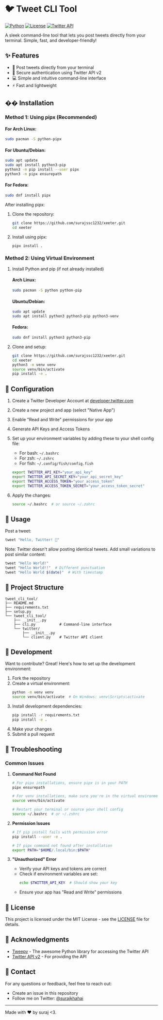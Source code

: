 # 🐦 Tweet CLI Tool

[![Python](https://img.shields.io/badge/python-v3.6+-blue.svg)](https://www.python.org/)
[![License](https://img.shields.io/badge/license-MIT-green.svg)](LICENSE)
[![Twitter API](https://img.shields.io/badge/Twitter%20API-v2-blue.svg)](https://developer.twitter.com/en/docs/twitter-api)

A sleek command-line tool that lets you post tweets directly from your terminal. Simple, fast, and developer-friendly!

## ✨ Features

- 🚀 Post tweets directly from your terminal
- 🔐 Secure authentication using Twitter API v2
- 💻 Simple and intuitive command-line interface
- ⚡ Fast and lightweight

## ��️ Installation

### Method 1: Using pipx (Recommended)

#### For Arch Linux:
```bash
sudo pacman -S python-pipx
```

#### For Ubuntu/Debian:
```bash
sudo apt update
sudo apt install python3-pip
python3 -m pip install --user pipx
python3 -m pipx ensurepath
```

#### For Fedora:
```bash
sudo dnf install pipx
```

After installing pipx:
1. Clone the repository:
   ```bash
   git clone https://github.com/surajssc1232/xeeter.git
   cd xeeter
   ```

2. Install using pipx:
   ```bash
   pipx install .
   ```

### Method 2: Using Virtual Environment

1. Install Python and pip (if not already installed)

   #### Arch Linux:
   ```bash
   sudo pacman -S python python-pip
   ```

   #### Ubuntu/Debian:
   ```bash
   sudo apt update
   sudo apt install python3 python3-pip python3-venv
   ```

   #### Fedora:
   ```bash
   sudo dnf install python3 python3-pip
   ```

2. Clone and setup:
   ```bash
   git clone https://github.com/surajssc1232/xeeter.git
   cd xeeter
   python3 -m venv venv
   source venv/bin/activate
   pip install -e .
   ```

## 🔑 Configuration

1. Create a Twitter Developer Account at [developer.twitter.com](https://developer.twitter.com)
2. Create a new project and app (select "Native App")
3. Enable "Read and Write" permissions for your app
4. Generate API Keys and Access Tokens
5. Set up your environment variables by adding these to your shell config file:
   - For bash: `~/.bashrc`
   - For zsh: `~/.zshrc`
   - For fish: `~/.config/fish/config.fish`

   ```bash
   export TWITTER_API_KEY="your_api_key"
   export TWITTER_API_SECRET_KEY="your_api_secret_key"
   export TWITTER_ACCESS_TOKEN="your_access_token"
   export TWITTER_ACCESS_TOKEN_SECRET="your_access_token_secret"
   ```

6. Apply the changes:
   ```bash
   source ~/.bashrc  # or source ~/.zshrc
   ```

## 🚀 Usage

Post a tweet:
```bash
tweet "Hello, Twitter! 🚀"
```

Note: Twitter doesn't allow posting identical tweets. Add small variations to post similar content:
```bash
tweet "Hello World!"
tweet "Hello World!!"  # Different punctuation
tweet "Hello World $(date)"  # With timestamp
```

## 📁 Project Structure

```
tweet_cli_tool/
├── README.md
├── requirements.txt
├── setup.py
└── tweet_cli_tool/
    ├── __init__.py
    ├── cli.py           # Command-line interface
    └── twitter/
        ├── __init__.py
        └── client.py    # Twitter API client
```

## 🔧 Development

Want to contribute? Great! Here's how to set up the development environment:

1. Fork the repository
2. Create a virtual environment:
   ```bash
   python -m venv venv
   source venv/bin/activate  # On Windows: venv\Scripts\activate
   ```
3. Install development dependencies:
   ```bash
   pip install -r requirements.txt
   pip install -e .
   ```
4. Make your changes
5. Submit a pull request

## 🐛 Troubleshooting

### Common Issues

1. **Command Not Found**
   ```bash
   # For pipx installations, ensure pipx is in your PATH
   pipx ensurepath
   
   # For venv installations, make sure you're in the virtual environment
   source venv/bin/activate
   
   # Restart your terminal or source your shell config
   source ~/.bashrc  # or ~/.zshrc
   ```

2. **Permission Issues**
   ```bash
   # If pip install fails with permission error
   pip install --user -e .
   
   # If pipx command not found after installation
   export PATH="$HOME/.local/bin:$PATH"
   ```

3. **"Unauthorized" Error**
   - Verify your API keys and tokens are correct
   - Check if environment variables are set:
     ```bash
     echo $TWITTER_API_KEY  # Should show your key
     ```
   - Ensure your app has "Read and Write" permissions

## 📝 License

This project is licensed under the MIT License - see the [LICENSE](LICENSE) file for details.

## 🙏 Acknowledgments

- [Tweepy](https://www.tweepy.org/) - The awesome Python library for accessing the Twitter API
- [Twitter API v2](https://developer.twitter.com/en/docs/twitter-api) - For providing the API

## 📧 Contact

For any questions or feedback, feel free to reach out:
- Create an issue in this repository
- Follow me on Twitter: [@surajkhahai](https://twitter.com/surajkhahai)

---
Made with ❤️ by suraj <3.